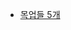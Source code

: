 
* [목업들 5개](https://brunch.co.kr/@forchoon/239?fbclid=IwAR2wUbgDxI3PvU9kK0MbaZ8UcQdNoNuoFIH1Wp7HrgYCoaMmTnWRyLYWkUY)
